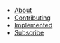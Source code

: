 * [About](/)
* [Contributing](CONTRIBUTING.md)
* [Implemented](implemented.md)
* [Subscribe](/subscribe)

